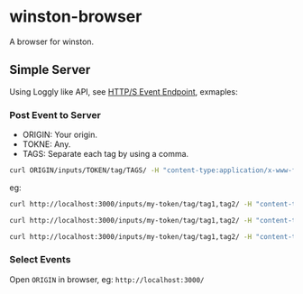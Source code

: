# winston-browser
A browser for winston.

## Simple Server

Using Loggly like API, see [HTTP/S Event Endpoint](https://www.loggly.com/docs/http-endpoint/), exmaples: 

### Post Event to Server

- ORIGIN: Your origin.
- TOKNE: Any.
- TAGS: Separate each tag by using a comma.

```bash
curl ORIGIN/inputs/TOKEN/tag/TAGS/ -H "content-type:application/x-www-form-urlencoded" -d "{\"message\":\"hello world\", \"from\":\"hoover\"}" 
```

eg: 

```bash
curl http://localhost:3000/inputs/my-token/tag/tag1,tag2/ -H "content-type:application/x-www-form-urlencoded" -d "{\"message\":\"hello world\", \"from\":\"form hoover\"}" 
```

```bash
curl http://localhost:3000/inputs/my-token/tag/tag1,tag2/ -H "content-type:application/json" -d '{"message":"hello world", "from":"json hoover"}'
```

```bash
curl http://localhost:3000/inputs/my-token/tag/tag1,tag2/ -H "content-type:text/plain" -d "hello world from text" 
```

### Select Events

Open `ORIGIN` in browser, eg: `http://localhost:3000/`